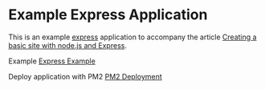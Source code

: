 # Example Express Application

This is an example [express][1] application to accompany the article [Creating a basic site with node.js and Express][2].

Example [Express Example][3]

Deploy application with PM2 [PM2 Deployment][4]

[1]: http://expressjs.com/
[2]: http://shapeshed.com/creating-a-basic-site-with-node-and-express/
[3]: http://shapeshed.com/images/articles/express_example.jpg
[4]: http://pm2.keymetrics.io/docs/usage/deployment/
